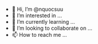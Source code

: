 - 👋 Hi, I’m @nquocsuu
- 👀 I’m interested in ...
- 🌱 I’m currently learning ...
- 💞️ I’m looking to collaborate on ...
- 📫 How to reach me ...

<!---
nquocsuu/nquocsuu is a ✨ special ✨ repository because its `README.md` (this file) appears on your GitHub profile.
You can click the Preview link to take a look at your changes.
--->
